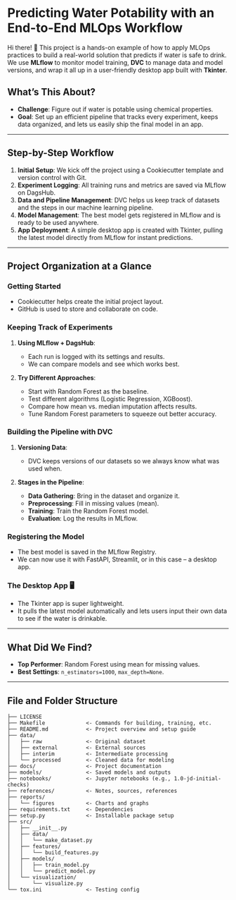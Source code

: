 
# Predicting Water Potability with an End-to-End MLOps Workflow

Hi there! 👋 This project is a hands-on example of how to apply MLOps practices to build a real-world solution that predicts if water is safe to drink. We use **MLflow** to monitor model training, **DVC** to manage data and model versions, and wrap it all up in a user-friendly desktop app built with **Tkinter**. 

## What’s This About?

- **Challenge**: Figure out if water is potable using chemical properties.
- **Goal**: Set up an efficient pipeline that tracks every experiment, keeps data organized, and lets us easily ship the final model in an app.

---

## Step-by-Step Workflow

1. **Initial Setup**: We kick off the project using a Cookiecutter template and version control with Git.
2. **Experiment Logging**: All training runs and metrics are saved via MLflow on DagsHub.
3. **Data and Pipeline Management**: DVC helps us keep track of datasets and the steps in our machine learning pipeline.
4. **Model Management**: The best model gets registered in MLflow and is ready to be used anywhere.
5. **App Deployment**: A simple desktop app is created with Tkinter, pulling the latest model directly from MLflow for instant predictions.

---

## Project Organization at a Glance

### Getting Started
- Cookiecutter helps create the initial project layout.
- GitHub is used to store and collaborate on code.

### Keeping Track of Experiments
1. **Using MLflow + DagsHub**:
   - Each run is logged with its settings and results.
   - We can compare models and see which works best.

2. **Try Different Approaches**:
   - Start with Random Forest as the baseline.
   - Test different algorithms (Logistic Regression, XGBoost).
   - Compare how mean vs. median imputation affects results.
   - Tune Random Forest parameters to squeeze out better accuracy.

### Building the Pipeline with DVC
1. **Versioning Data**:
   - DVC keeps versions of our datasets so we always know what was used when.

2. **Stages in the Pipeline**:
   - **Data Gathering**: Bring in the dataset and organize it.
   - **Preprocessing**: Fill in missing values (mean).
   - **Training**: Train the Random Forest model.
   - **Evaluation**: Log the results in MLflow.

### Registering the Model
- The best model is saved in the MLflow Registry.
- We can now use it with FastAPI, Streamlit, or in this case – a desktop app.

### The Desktop App 🖥️
- The Tkinter app is super lightweight.
- It pulls the latest model automatically and lets users input their own data to see if the water is drinkable.

---

## What Did We Find?

- **Top Performer**: Random Forest using mean for missing values.
- **Best Settings**: `n_estimators=1000`, `max_depth=None`.

---

## File and Folder Structure

```
├── LICENSE
├── Makefile             <- Commands for building, training, etc.
├── README.md            <- Project overview and setup guide
├── data/
│   ├── raw              <- Original dataset
│   ├── external         <- External sources
│   ├── interim          <- Intermediate processing
│   └── processed        <- Cleaned data for modeling
├── docs/                <- Project documentation
├── models/              <- Saved models and outputs
├── notebooks/           <- Jupyter notebooks (e.g., 1.0-jd-initial-checks)
├── references/          <- Notes, sources, references
├── reports/
│   └── figures          <- Charts and graphs
├── requirements.txt     <- Dependencies
├── setup.py             <- Installable package setup
├── src/
│   ├── __init__.py
│   ├── data/
│   │   └── make_dataset.py
│   ├── features/
│   │   └── build_features.py
│   ├── models/
│   │   ├── train_model.py
│   │   └── predict_model.py
│   └── visualization/
│       └── visualize.py
└── tox.ini              <- Testing config
```
